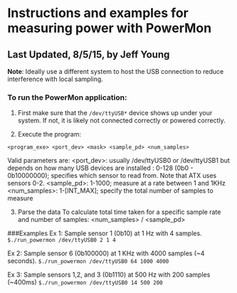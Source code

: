 # Instructions and examples for measuring power with PowerMon

## Last Updated, 8/5/15, by Jeff Young

**Note**: Ideally use a different system to host the USB connection to reduce interference with
local sampling.

### To run the PowerMon application:

1. First make sure that the `/dev/ttyUSB*` device shows up under your system. If not, it is likely not connected correctly or powered correctly.

2. Execute the program:

`<program_exe> <port_dev> <mask> <sample_pd> <num_samples>`

Valid parameters are:
<port_dev>:  usually /dev/ttyUSB0 or /dev/ttyUSB1 but depends on how many USB devices are installed
<mask>: 0-128 (0b0 - 0b10000000); specifies which sensor to read from. Note that ATX uses sensors 0-2.
<sample_pd>: 1-1000; measure at a rate between 1 and 1KHz
<num_samples>: 1-[INT_MAX]; specify the total number of samples to measure

3. Parse the data
To calculate total time taken for a specific sample rate and number of samples: <num_samples> / <sample_pd>

###Examples
Ex 1: Sample sensor 1 (0b10) at 1 Hz with 4 samples.
`$./run_powermon /dev/ttyUSB0 2 1 4`

Ex 2: Sample sensor 6 (0b100000) at 1 KHz with 4000 samples (~4 seconds).
`$./run_powermon /dev/ttyUSB0 64 1000 4000`

Ex 3: Sample sensors 1,2, and 3 (0b1110) at 500 Hz with 200 samples (~400ms)
`$./run_powermon /dev/ttyUSB0 14 500 200`
